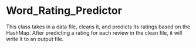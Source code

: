 # Word_Rating_Predictor
This class takes in a data file, cleans it, and predicts its ratings based on the HashMap. After predicting a rating for each review in the clean file, it will write it to an output file.
